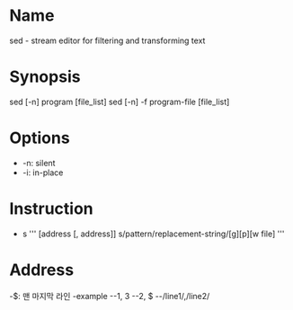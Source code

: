 # Name
sed - stream editor for filtering and transforming text

# Synopsis
sed [-n] program [file_list]
sed [-n] -f program-file [file_list]

# Options
- -n: silent
- -i: in-place

# Instruction
- s
'''
[address [, address]] s/pattern/replacement-string/[g][p][w file]
'''

# Address
-$: 맨 마지막 라인
-example
--1, 3
--2, $
--/line1/,/line2/
